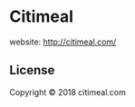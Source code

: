 Citimeal
=============
website: http://citimeal.com/

License
---------
Copyright © 2018 citimeal.com


